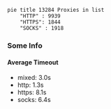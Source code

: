
```mermaid
pie title 13284 Proxies in list
    "HTTP" : 9939
    "HTTPS": 1844
    "SOCKS" : 1918
```

### Some Info
#### Average Timeout

- mixed: 3.0s
- http: 1.3s
- https: 8.1s
- socks: 6.4s